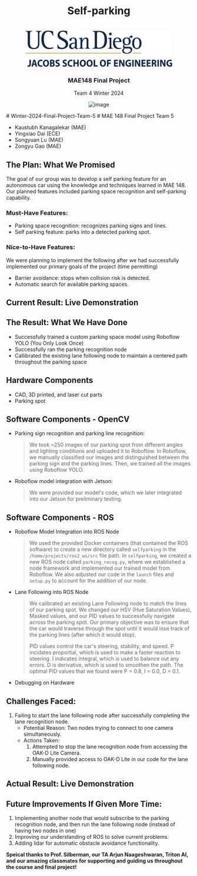 <div id="top"></div>

<h1 align="center">Self-parking</h1>

<!-- PROJECT LOGO -->
<br />
<div align="center">
  <a href="https://jacobsschool.ucsd.edu/">
    <img src="images\UCSDLogo_JSOE_BlueGold.png" alt="Logo" width="400" height="100">
  </a>
<h3>MAE148 Final Project</h3>
<p>
Team 4 Winter 2024
</p>

![image](https://github.com/kiers-neely/ucsd-mae-148-team-4/assets/161119406/28326ab0-fc89-44c6-8a33-15f1d827e92d)
</div>
# Winter-2024-Final-Project-Team-5
# MAE 148 Final Project Team 5

- Kaustubh Kanagalekar (MAE)
- Yingxiao Dai (ECE)
- Songyuan Lu (MAE)
- Zongyu Gao (MAE)


## The Plan: What We Promised
The goal of our group was to develop a self parking feature for an autonomous car using the knowledge and techniques learned in MAE 148. Our planned features included parking space recognition and self-parking capability. 

### Must-Have Features:
- Parking space recognition: recognizes parking signs and lines.
- Self parking feature: parks into a detected parking spot.

### Nice-to-Have Features:
We were planning to implement the following after we had successfully implemented our primary goals of the project (time permitting)
- Barrier avoidance: stops when collision risk is detected.
- Automatic search for available parking spaces.

## Current Result: Live Demonstration

## The Result: What We Have Done
- Successfully trained a custom parking space model using Roboflow YOLO (You Only Look Once) 
- Successfully ran the parking recognition node
- Callibrated the existing lane following node to maintain a centered path throughout the parking space 

## Hardware Components
- CAD, 3D printed, and laser cut parts
- Parking spot

## Software Components - OpenCV
- Parking sign recognition and parking line recognition:
  >
  >We took ~250 images of our parking spot from different angles and lighting conditions and uploaded it to Roboflow. In Roboflow, we manually classified our images and distinguished between the parking sign and the parking lines. Then, we trained all the images using Roboflow YOLO.
> 

- Roboflow model integration with Jetson:
  >
  > We were provided our model's code, which we later integrated into our Jetson for preliminary testing. 

## Software Components - ROS
- Roboflow Model Integration into ROS Node
  >
  > We used the provided Docker containers (that contained the ROS software) to create a new directory called `selfparking` in the `/home/projects/ros2_ws/src` file path. In `selfparking`, we created a new ROS node called `parking_recog.py`, where we established a node framework and implemented our trained model from Roboflow. We also adjusted our code in the `launch` files and `setup.py` to account for the addition of our node.
  > 
- Lane Following into ROS Node
  >
  > We calibrated an existing Lane Following node to match the lines of our parking spot. We changed our HSV (Hue Saturation Values), Masked values, and our PID values to successfully navigate across the parking spot. Our primary objective was to ensure that the car would traverse through the spot until it would lose track of the parking lines (after which it would stop).
  >
  >PID values control the car's steering, stability, and speed. P incidates proportial, which is used to make a faster reaction to steering. I indicates integral, which is used to balance out any errors. D is derivative, which is used to smoothen the path. The optimal PID values that we found were P = 0.8, I = 0.0, D = 0.1.
  >
- Debugging on Hardware

## Challenges Faced:

1. Failing to start the lane following node after successfully completing the lane recognition node.
   - Potential Reason:
     Two nodes trying to connect to one camera simultaneously.
   - Actions Taken:
     1. Attempted to stop the lane recognition node from accessing the OAK-D Lite Camera.
     2. Manually provided access to OAK-D Lite in our code for the lane following node.

## Actual Result: Live Demonstration

## Future Improvements If Given More Time:

1. Implementing another node that would subscribe to the parking recognition node, and then run the lane following node (instead of having two nodes in one)
2. Improving our understanding of ROS to solve current problems.
3. Adding lidar for automatic obstacle avoidance functionality.


**Speical thanks to Prof. Silberman, our TA Arjun Naageshwaran, Triton AI, and our amazing classmates for supporting and guiding us throughout the course and final project!**
